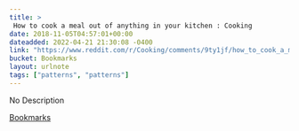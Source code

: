 ```yaml
---
title: > 
 How to cook a meal out of anything in your kitchen : Cooking
date: 2018-11-05T04:57:01+00:00
dateadded: 2022-04-21 21:30:08 -0400
link: "https://www.reddit.com/r/Cooking/comments/9ty1jf/how_to_cook_a_meal_out_of_anything_in_your_kitchen/"
bucket: Bookmarks
layout: urlnote
tags: ["patterns", "patterns"]
--- 
```

No Description
 <!-- end excerpt --> 
<div class='bucket'><a class='internal-link' href='/buckets/bookmarks'>Bookmarks</a></div> 
